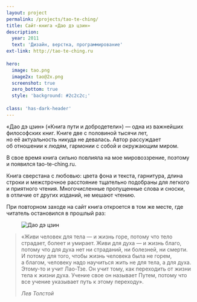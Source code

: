 ```yaml
---
layout: project
permalink: /projects/tao-te-ching/
title: Сайт-книга «Дао дэ цзин»
description:
  year: 2011
  text: 'Дизайн, верстка, программирование'
ext-link: http://tao-te-ching.ru

hero:
  image: tao.png
  image2x: tao@2x.png
  screenshot: true
  zero_bottom: true
  style: 'background: #2c2c2c;'

class: 'has-dark-header'
---
```


«Дао дэ цзин» («Книга пути и добродетели») — одна из важнейших философских книг. Книге две с половиной тысячи лет, но её актуальность никуда не девалась. Автор рассуждает об отношении к людям, гармонии с собой и окружающим миром.

В свое время книга сильно повлияла на мое мировоззрение, поэтому и появился tao-te-ching.ru.

Книга сверстана с любовью: цвета фона и текста, гарнитура, длина строки и межстрочное расстояние тщательно подобраны для легкого и приятного чтения. Многочисленные пропущенные слова и сноски, в отличие от других изданий, не мешают чтению.

При повторном заходе на сайт книга откроется в том же месте, где читатель остановился в прошлый раз:

<figure class="figure--wide figure--screenshot">
  <img src="/i/projects/tao-te-ching/scroll.png" srcset="/i/projects/tao-te-ching/scroll@2x.png" alt="Дао дэ цзин">
</figure>

> «Живи человек для тела — и жизнь горе, потому что тело страдает, болеет и умирает. Живи для духа — и жизнь благо, потому что для духа нет ни страданий, ни болезней, ни смерти. И потому для того, чтобы жизнь человека была не горем, а благом, человеку надо научиться жить не для тела, а для духа. Этому-то и учит Лао-Тзе. Он учит тому, как переходить от жизни тела к жизни духа. Учение свое он называет Путем, потому что все учение указывает путь к этому переходу».
>
> <cite>Лев Толстой</cite>
